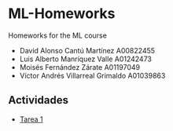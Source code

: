 # ML-Homeworks
Homeworks for the ML course 

- David Alonso Cantú Martínez   A00822455
- Luis Alberto Manríquez Valle A01242473
- Moisés Fernández Zárate A01197049
- Víctor Andrés Villarreal Grimaldo A01039863

## Actividades 
 - [Tarea 1](https://github.com/codyvi/ML-Homeworks/tree/main/01-linear-regression-code)
